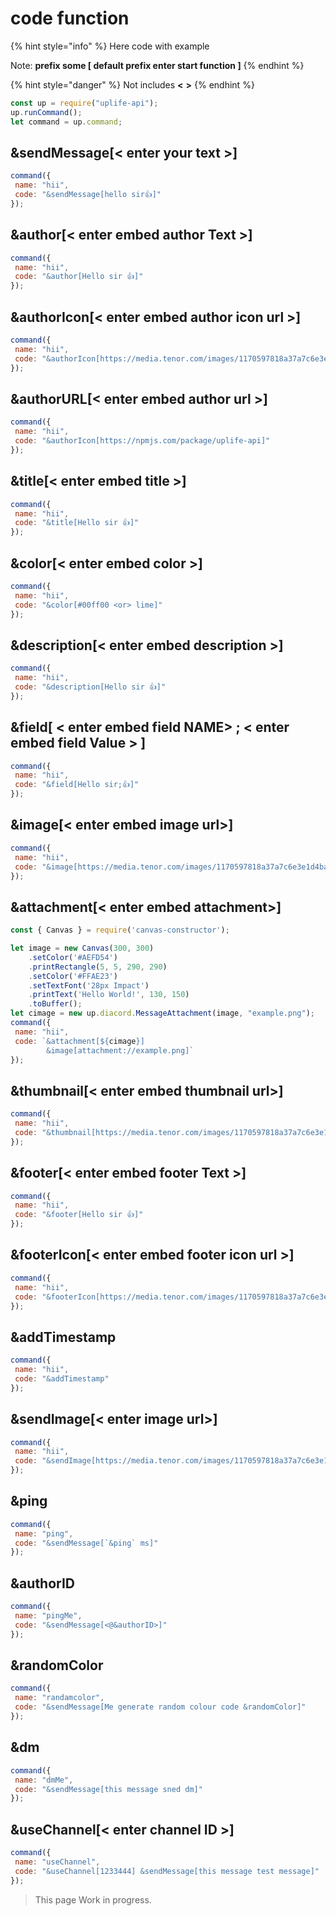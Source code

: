 # code function

{% hint style="info" %}
Here code with example

Note: **prefix some \[ default prefix enter start function \]**
{% endhint %}

{% hint style="danger" %}
Not includes **&lt;** **&gt;**
{% endhint %}

```javascript
const up = require("uplife-api");
up.runCommand();
let command = up.command;
```

## &sendMessage\[&lt; enter your text &gt;\]

```javascript
command({
 name: "hii",
 code: "&sendMessage[hello sir👍]"
});
```

## &author\[&lt; enter embed author Text &gt;\]

```javascript
command({
 name: "hii",
 code: "&author[Hello sir 👍]"
});
```

## &authorIcon\[&lt; enter embed author icon url &gt;\]

```javascript
command({
 name: "hii",
 code: "&authorIcon[https://media.tenor.com/images/1170597818a37a7c6e3e1d4baeb6e2eb/tenor.gif]"
});
```

## &authorURL\[&lt; enter embed author url &gt;\]

```javascript
command({
 name: "hii",
 code: "&authorIcon[https://npmjs.com/package/uplife-api]"
});
```

## &title\[&lt; enter embed title &gt;\]

```javascript
command({
 name: "hii",
 code: "&title[Hello sir 👍]"
});
```

## &color\[&lt; enter embed color &gt;\]

```javascript
command({
 name: "hii",
 code: "&color[#00ff00 <or> lime]"
});
```

## &description\[&lt; enter embed description &gt;\]

```javascript
command({
 name: "hii",
 code: "&description[Hello sir 👍]"
});
```

## &field\[ &lt; enter embed field NAME&gt; ; &lt; enter embed field Value &gt; \]

```javascript
command({
 name: "hii",
 code: "&field[Hello sir;👍]"
});
```

## &image\[&lt; enter embed image url&gt;\]

```javascript
command({
 name: "hii",
 code: "&image[https://media.tenor.com/images/1170597818a37a7c6e3e1d4baeb6e2eb/tenor.gif]"
});
```

## &attachment\[&lt; enter embed attachment&gt;\]

```javascript
const { Canvas } = require('canvas-constructor');

let image = new Canvas(300, 300)
    .setColor('#AEFD54')
    .printRectangle(5, 5, 290, 290)
    .setColor('#FFAE23')
    .setTextFont('28px Impact')
    .printText('Hello World!', 130, 150)
    .toBuffer();
let cimage = new up.diacord.MessageAttachment(image, "example.png");
command({
 name: "hii",
 code: `&attachment[${cimage}]
        &image[attachment://example.png]`
});
```

## &thumbnail\[&lt; enter embed thumbnail url&gt;\]

```javascript
command({
 name: "hii",
 code: "&thumbnail[https://media.tenor.com/images/1170597818a37a7c6e3e1d4baeb6e2eb/tenor.gif]"
});
```

## &footer\[&lt; enter embed footer Text &gt;\]

```javascript
command({
 name: "hii",
 code: "&footer[Hello sir 👍]"
});
```

## &footerIcon\[&lt; enter embed footer icon url &gt;\]

```javascript
command({
 name: "hii",
 code: "&footerIcon[https://media.tenor.com/images/1170597818a37a7c6e3e1d4baeb6e2eb/tenor.gif]"
});
```

## &addTimestamp

```javascript
command({
 name: "hii",
 code: "&addTimestamp"
});
```

## &sendImage\[&lt; enter image url&gt;\]

```javascript
command({
 name: "hii",
 code: "&sendImage[https://media.tenor.com/images/1170597818a37a7c6e3e1d4baeb6e2eb/tenor.gif]"
});
```

## &ping

```javascript
command({
 name: "ping",
 code: "&sendMessage[`&ping` ms]"
});
```

## &authorID

```javascript
command({
 name: "pingMe",
 code: "&sendMessage[<@&authorID>]"
});
```

## &randomColor

```javascript
command({
 name: "randamcolor",
 code: "&sendMessage[Me generate random colour code &randomColor]"
});
```

## &dm

```javascript
command({
 name: "dmMe",
 code: "&sendMessage[this message sned dm]"
});
```

## &useChannel\[&lt; enter channel ID &gt;\]

```javascript
command({
 name: "useChannel",
 code: "&useChannel[1233444] &sendMessage[this message test message]"
});
```

> This page Work in progress.


